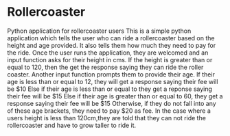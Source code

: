 # Rollercoaster
Python application for rollercoaster users
This is a simple python application which tells the user who can ride a rollercoaster based on the height and age provided. It also tells them how much they need to pay for the ride.
Once the user runs the application, they are welcomed and an input function asks for their height in cms.
If the height is greater than or equal to 120, then the get the response saying they can ride the roller coaster.
Another input function prompts them to provide their age. 
If their age is less than or equal to 12, they will get a response saying their fee will be $10
Else if their age is less than or equal to they get a reponse saying their fee will be $15
Else if their age is greater than or equal to 60, they get a response saying their fee will be $15
Otherwise, if they do not fall into any of these age brackets, they need to pay $20 as fee.
In the case where a users height is less than 120cm,they are told that they can not ride the rollercoaster and have to grow taller to ride it.
